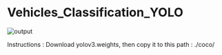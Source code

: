 # Vehicles_Classification_YOLO

![output](https://user-images.githubusercontent.com/48627888/174078543-a29d4dd3-6500-4421-9f8e-020dd7561656.jpg)

Instructions :
  Download yolov3.weights, then copy it to this path : ./coco/
